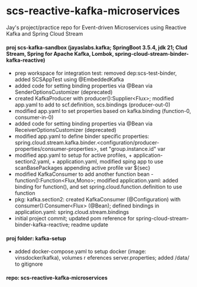 # scs-reactive-kafka-microservices
Jay's project/practice repo for Event-driven Microservices using Reactive Kafka and Spring Cloud Stream

#### proj scs-kafka-sandbox (jayaslabs.kafka; SpringBoot 3.5.4, jdk 21; Clud Stream, Spring for Apache Kafka, Lombok, spring-cloud-stream-binder-kafka-reactive)
- prep workspace for integration test: removed dep:scs-test-binder, added SCSAppTest using @EmbeddedKafka
- added code for setting binding properties via @Bean via SenderOptionsCustomizer (deprecated)
- created KafkaProducer with producer():Supplier<Flux<String>>; modified app.yaml to add to scf.definition, scs.bindings (producer-out-0)
- modified app.yaml to set properties based on kafka.binding (function-0, consumer-in-0)
- added code for setting binding properties via @Bean via ReceiverOptionsCustomizer (deprecated)
- modified app.yaml to define binder specific properties: spring.cloud.stream.kafka.binder.<configuration/producer-properties/consumer-properties>, set "group.instance.id" var
- modified app.yaml to setup for active profiles, + application-section2.yaml, + application.yaml, modified sping app to use scanBasePackages appending active profile var ${sec}
- modified KafkaConsumer to add another function bean - function():Function<Flux<String>,Mono<Void>>; modified application.yaml: added binding for function(), and set spring.cloud.function.definition to use function
- pkg: kafka.section2: created KafkaConsumer (@Configuration) with consumer():Consumer<Flux<String>> (@Bean); defined bindings in application.yaml: spring.cloud.stream.bindings
- initial project commit; updated pom reference for spring-cloud-stream-binder-kafka-reactive; readme update

#### proj folder: kafka-setup
- added docker-compose.yaml to setup docker (image: vinsdocker/kafka), volumes r
eferences server.properties; added /data/ to gitignore

#### repo: scs-reactive-kafka-microservices